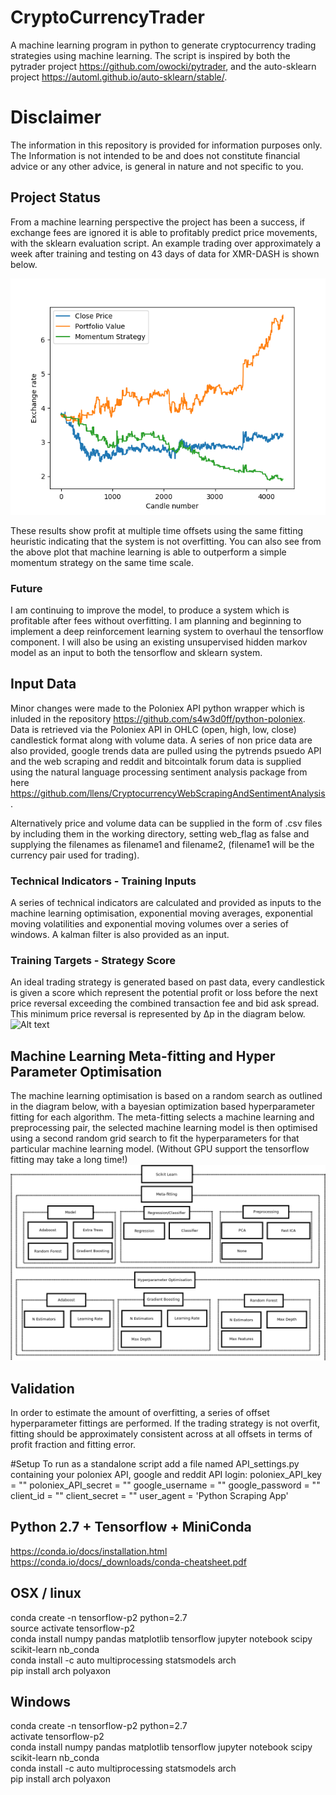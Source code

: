# CryptoCurrencyTrader
A machine learning program in python to generate cryptocurrency trading strategies using machine learning.
The script is inspired by both the pytrader project https://github.com/owocki/pytrader, and the auto-sklearn project https://automl.github.io/auto-sklearn/stable/. 

# Disclaimer
The information in this repository is provided for information purposes only. The Information is not intended to be and does not constitute financial advice or any other advice, is general in nature and not specific to you.

## Project Status
From a machine learning perspective the project has been a success, if exchange fees are ignored it is able to profitably predict price movements, with the sklearn evaluation script. An example trading over approximately a week after training and testing on 43 days of data for XMR-DASH is shown below.

![Alt text](no_fees_fitting_example.png?raw=true "Optional Title") 

These results show profit at multiple time offsets using the same fitting heuristic indicating that the system is not overfitting. You can also see from the above plot that machine learning is able to outperform a simple momentum strategy on the same time scale.

### Future
I am continuing to improve the model, to produce a system which is profitable after fees without overfitting.
I am planning and beginning to implement a deep reinforcement learning system to overhaul the tensorflow component. I will also be using an existing unsupervised hidden markov model as an input to both the tensorflow and sklearn system.


## Input Data
Minor changes were made to the Poloniex API python wrapper which is inluded in the repository https://github.com/s4w3d0ff/python-poloniex. Data is retrieved via the Poloniex API in OHLC (open, high, low, close) candlestick format along with volume data.
A series of non price data are also provided, google trends data are pulled using the pytrends psuedo API and the web scraping and reddit and bitcointalk forum data is supplied using the natural language processing sentiment analysis package from here https://github.com/llens/CryptocurrencyWebScrapingAndSentimentAnalysis.

Alternatively price and volume data can be supplied in the form of .csv files by including them in the working directory, setting web_flag as false and supplying the filenames as filename1 and filename2, (filename1 will be the currency pair used for trading).


### Technical Indicators - Training Inputs
A series of technical indicators are calculated and provided as inputs to the machine learning optimisation, exponential moving averages, exponential moving volatilities and exponential moving volumes over a series of windows. A kalman filter is also provided as an input.


### Training Targets - Strategy Score
An ideal trading strategy is generated based on past data, every candlestick is given a score which represent the potential profit or loss before the next price reversal exceeding the combined transaction fee and bid ask spread. This minimum price reversal is represented by Δp in the diagram below.
![Alt text](strategyscore.jpg?raw=true "Optional Title")


## Machine Learning Meta-fitting and Hyper Parameter Optimisation
The machine learning optimisation is based on a random search as outlined in the diagram below, with a bayesian optimization based hyperparameter fitting for each algorithm. The meta-fitting selects a machine learning and preprocessing pair, the selected machine learning model is then optimised using a second random grid search to fit the hyperparameters for that particular machine learning model. (Without GPU support the tensorflow fitting may take a long time!)
![Alt text](ML_Flowchart.png?raw=true "Optional Title")

## Validation
In order to estimate the amount of overfitting, a series of offset hyperparameter fittings are performed. If the trading strategy is not overfit, fitting should be approximately consistent across at all offsets in terms of profit fraction and fitting error.

#Setup
To run as a standalone script add a file named API_settings.py containing your poloniex API, google and reddit API login:
poloniex_API_key = ""
poloniex_API_secret = ""
google_username = ""
google_password = ""
client_id = ""
client_secret = ""
user_agent = 'Python Scraping App'

## Python 2.7 + Tensorflow + MiniConda
https://conda.io/docs/installation.html    
https://conda.io/docs/_downloads/conda-cheatsheet.pdf   
## OSX / linux   
conda create -n tensorflow-p2 python=2.7   
source activate tensorflow-p2    
conda install numpy pandas matplotlib tensorflow jupyter notebook scipy scikit-learn nb_conda     
conda install -c auto multiprocessing statsmodels arch   
pip install arch polyaxon   

## Windows
conda create -n tensorflow-p2 python=2.7   
activate tensorflow-p2   
conda install numpy pandas matplotlib tensorflow jupyter notebook scipy scikit-learn nb_conda    
conda install -c auto multiprocessing statsmodels arch    
pip install arch polyaxon   


